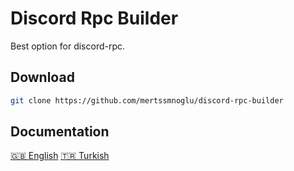 # Discord Rpc Builder

Best option for discord-rpc.

## Download

```bash
git clone https://github.com/mertssmnoglu/discord-rpc-builder
```

## Documentation

[🇬🇧 English](https://github.com/mertssmnoglu/discord-rpc-builder/docs/english.md)
[🇹🇷 Turkish](https://github.com/mertssmnoglu/discord-rpc-builder/docs/türkçe.md)